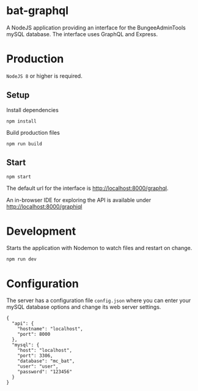 # bat-graphql
A NodeJS application providing an interface for the BungeeAdminTools mySQL database.
The interface uses GraphQL and Express.

# Production
`NodeJS 8` or higher is required.

## Setup

Install dependencies
```
npm install
```

Build production files
```
npm run build
```

## Start
```
npm start
```
The default url for the interface is [http://localhost:8000/graphql](http://localhost:8000/graphql).

An in-browser IDE for exploring the API is available under [http://localhost:8000/graphiql](http://localhost:8000/graphiql)

# Development
Starts the application with Nodemon to watch files and restart on change.
```
npm run dev
```

# Configuration
The server has a configuration file `config.json` where you can enter your mySQL database
options and change its web server settings.
```
{
  "api": {
    "hostname": "localhost",
    "port": 8000
  },
  "mysql": {
    "host": "localhost",
    "port": 3306,
    "database": "mc_bat",
    "user": "user",
    "password": "123456"
  }
}
```